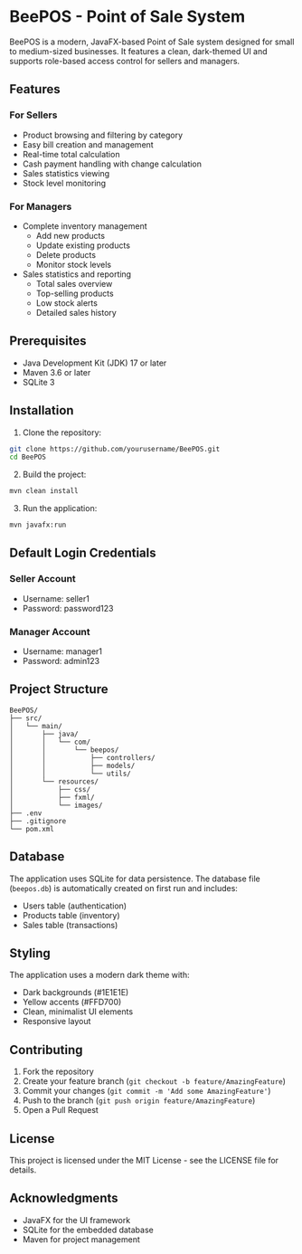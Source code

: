 # BeePOS - Point of Sale System

BeePOS is a modern, JavaFX-based Point of Sale system designed for small to medium-sized businesses. It features a clean, dark-themed UI and supports role-based access control for sellers and managers.

## Features

### For Sellers
- Product browsing and filtering by category
- Easy bill creation and management
- Real-time total calculation
- Cash payment handling with change calculation
- Sales statistics viewing
- Stock level monitoring

### For Managers
- Complete inventory management
  - Add new products
  - Update existing products
  - Delete products
  - Monitor stock levels
- Sales statistics and reporting
  - Total sales overview
  - Top-selling products
  - Low stock alerts
  - Detailed sales history

## Prerequisites

- Java Development Kit (JDK) 17 or later
- Maven 3.6 or later
- SQLite 3

## Installation

1. Clone the repository:
```bash
git clone https://github.com/yourusername/BeePOS.git
cd BeePOS
```

2. Build the project:
```bash
mvn clean install
```

3. Run the application:
```bash
mvn javafx:run
```

## Default Login Credentials

### Seller Account
- Username: seller1
- Password: password123

### Manager Account
- Username: manager1
- Password: admin123

## Project Structure

```
BeePOS/
├── src/
│   └── main/
│       ├── java/
│       │   └── com/
│       │       └── beepos/
│       │           ├── controllers/
│       │           ├── models/
│       │           └── utils/
│       └── resources/
│           ├── css/
│           ├── fxml/
│           └── images/
├── .env
├── .gitignore
└── pom.xml
```

## Database

The application uses SQLite for data persistence. The database file (`beepos.db`) is automatically created on first run and includes:
- Users table (authentication)
- Products table (inventory)
- Sales table (transactions)

## Styling

The application uses a modern dark theme with:
- Dark backgrounds (#1E1E1E)
- Yellow accents (#FFD700)
- Clean, minimalist UI elements
- Responsive layout

## Contributing

1. Fork the repository
2. Create your feature branch (`git checkout -b feature/AmazingFeature`)
3. Commit your changes (`git commit -m 'Add some AmazingFeature'`)
4. Push to the branch (`git push origin feature/AmazingFeature`)
5. Open a Pull Request

## License

This project is licensed under the MIT License - see the LICENSE file for details.

## Acknowledgments

- JavaFX for the UI framework
- SQLite for the embedded database
- Maven for project management
